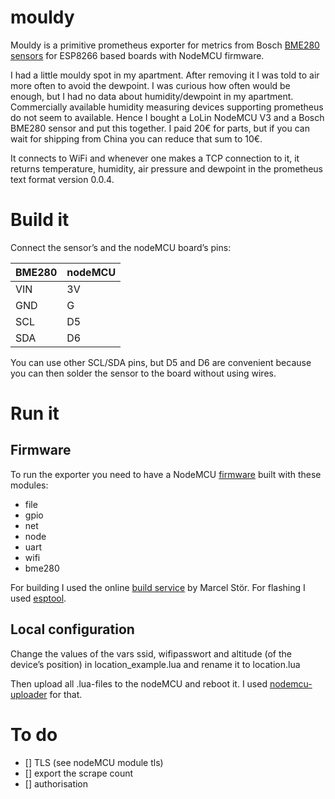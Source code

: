 # mouldy

Mouldy is a primitive prometheus exporter for metrics from Bosch [BME280 sensors](https://www.bosch-sensortec.com/bst/products/all_products/bme280) for ESP8266 based boards with NodeMCU firmware. 

I had a little mouldy spot in my apartment. After removing it I was told to air more often to avoid the dewpoint. I was curious how often would be enough, but I had no data about humidity/dewpoint in my apartment. Commercially available humidity measuring devices supporting prometheus do not seem to available. Hence I bought a LoLin NodeMCU V3 and a Bosch BME280 sensor and put this together. I paid 20€ for parts, but if you can wait for shipping from China you can reduce that sum to 10€.

It connects to WiFi and whenever one makes a TCP connection to it, it returns temperature, humidity, air pressure and dewpoint in the prometheus text format version 0.0.4.

# Build it

Connect the sensor’s and the nodeMCU board’s pins:

BME280 | nodeMCU
------ | -------
VIN | 3V
GND | G
SCL | D5
SDA | D6

You can use other SCL/SDA pins, but D5 and D6 are convenient because you can then solder the sensor to the board without using wires.

# Run it

## Firmware

To run the exporter you need to have a NodeMCU [firmware](https://nodemcu.readthedocs.io/en/master/en/build/) built with these modules:

- file
- gpio
- net
- node
- uart
- wifi
- bme280

For building I used the online [build service](https://nodemcu-build.com/) by Marcel Stör.
For flashing I used [esptool](https://github.com/espressif/esptool).

## Local configuration

Change the values of the vars ssid, wifipasswort and altitude (of the device’s position) in location_example.lua and rename it to location.lua  

Then upload all .lua-files to the nodeMCU and reboot it. I used [nodemcu-uploader](https://github.com/kmpm/nodemcu-uploader) for that.

# To do

- [] TLS (see nodeMCU module tls)
- [] export the scrape count
- [] authorisation
